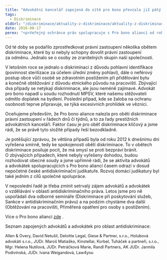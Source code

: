 ```yaml
---
title: "Advokátní kancelář zapojená do sítě pro bono převzala již pátý případ v tomto roce"
tags:
  - Diskriminace
oldUrl: "/diskriminace/aktuality-z-diskriminace/aktuality-z-diskriminace-2016/advokatni-kancelar-zapojena-do-site-pro-bono-prevzala-jiz-paty-pripad-v-tomto-roce/"
date: 2016-08-17
perex: "<p>Veřejný ochránce práv spolupracuje s Pro bono aliancí od roku 2012, a to na základě Memoranda o spolupráci ve věcech bezplatné právní pomoci stěžovatelům. Advokáti mohou od ochránce převzít 10 případů ročně, z toho tři se nemusí nutně týkat diskriminace. </p>"
---
```


<!-- imported from the old website -->

<p class="MsoBodyText align-blok">Od té doby se podařilo zprostředkovat právní zastoupení
několika obětem diskriminace, které by si nebyly schopny dovolit právní
zastoupení za odměnu. Jednalo se o osoby ze zranitelných skupin naší
společnosti. </p>

<p class="MsoBodyText align-blok">V letošním roce se jednalo o diskriminaci
z důvodu pohlavní identifikace (povinnost sterilizace za účelem úřední
změny pohlaví), dále o neférový postup obce vůči osobě se zdravotním postižením
při přidělování bytu a konečně obtěžování z důvodu etnického původu na
pracovišti. Zbývající dva případy se netýkají diskriminace, ale jsou neméně
zajímavé. Advokát pro bono napadl u soudu rozhodnutí MPSV, které našemu
stěžovateli odmítlo doplatek na bydlení. Poslední případ, kde se žaloba na
ochranu osobnosti teprve připravuje, se týká excesivních prohlídek ve věznici. </p>

<p class="MsoBodyText align-blok">Oceňujeme především, že Pro bono
aliance nalezla pro oběti diskriminace právní zastoupení v řádech dnů či
týdnů, a to za řady prestižních advokátních kanceláří. Faktor času je pro oběť
diskriminace klíčový a jsme rádi, že se právě tyto složité případy řeší
bezodkladně.  </p>

<p class="MsoBodyText align-blok">Je potěšující zprávou, že
většina případů byla od roku 2012 k dnešnímu dni vyřešena smírně, tedy ke
spokojenosti obětí diskriminace. To v obětech diskriminace posiluje pocit,
že má smysl se proti bezpráví bránit. O zbývajících případech, které nebyly
vyřešeny dohodou, budou rozhodovat obecné soudy a jsme upřímně rádi, že se
aktivita advokátů a advokátek spolupracujících s Pro bono aliancí časem
odrazí v dosud nepočetné české antidiskriminační judikatuře. Rozvoj domácí
judikatury byl také jedním z cílů společné spolupráce.</p>

<p class="MsoBodyText align-blok">V neposlední řadě je třeba zmínit setrvalý zájem
advokátů a advokátek o vzdělávání v oblasti antidiskriminačního práva.
Letos jsme pro ně uspořádali dva odborné semináře (Diskriminace při poskytování
služeb, Sankce v antidiskriminačním právu) a na podzim chystáme dva další
(Obtěžování na pracovišti, Přiměřená opatření pro osoby s postižením).</p>

<p class="MsoBodyText">Více o Pro bono alianci <a title="Otevření do nového okna" href="http://www.probonoaliance.cz/cz/" target="_blank">zde</a> . </p>

<p class="MsoPlainText">Seznam zapojených advokátů a advokátek pro oblast
antidiskriminace: </p>

<p class="MsoPlainText"><span style="line-height: 17.92px; font-size: 12.8px;">Allen &amp; Overy, David Netušil, Deloitte Legal, Giese
&amp; Partner, s.r.o., Holubová advokáti s.r.o., JUDr. Maroš Matiaško,
Kinstellar, Korbel, Tuháček a partneři, s.r.o., Mgr. Helena Nutilová, JUDr.
Petráčková Marie, Randl Partners, AK JUDr. Jarmila Podivínská, JUDr. Ivana
Weigandová, Law4you</span></p>
